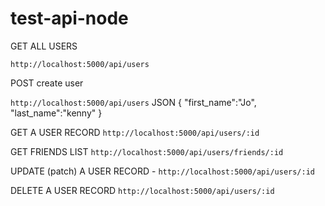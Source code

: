 # test-api-node

GET ALL USERS

```http://localhost:5000/api/users```


POST create user

```http://localhost:5000/api/users```
JSON
{
	"first_name":"Jo",
	"last_name":"kenny"
}

GET A USER RECORD
```http://localhost:5000/api/users/:id```


GET FRIENDS LIST
```http://localhost:5000/api/users/friends/:id```


UPDATE (patch) A USER RECORD - 
```http://localhost:5000/api/users/:id```


DELETE A USER RECORD
```http://localhost:5000/api/users/:id```



